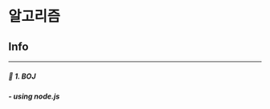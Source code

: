 # 알고리즘

## Info
----------------------------------------------
##### 📝 1. BOJ
##### - using node.js
